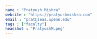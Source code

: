 ```yaml
---
name : "Pratyush Mishra"
website : "https://pratyushmishra.com"
email : "prat@seas.upenn.edu"
tags : ["faculty"]
headshot : "PratyushM.png"
---
```

